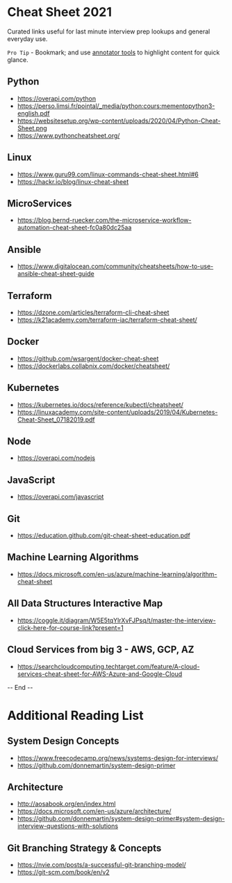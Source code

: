 # Cheat Sheet 2021
Curated links useful for last minute interview prep lookups and general everyday use.


`Pro Tip` - Bookmark; and use [annotator tools](https://chrome.google.com/webstore/detail/weava-highlighter-pdf-web/cbnaodkpfinfiipjblikofhlhlcickei?hl=en) to highlight content for quick glance.

## Python
- https://overapi.com/python
- https://perso.limsi.fr/pointal/_media/python:cours:mementopython3-english.pdf
- https://websitesetup.org/wp-content/uploads/2020/04/Python-Cheat-Sheet.png
- https://www.pythoncheatsheet.org/

## Linux
- https://www.guru99.com/linux-commands-cheat-sheet.html#6
- https://hackr.io/blog/linux-cheat-sheet

## MicroServices
- https://blog.bernd-ruecker.com/the-microservice-workflow-automation-cheat-sheet-fc0a80dc25aa

## Ansible
- https://www.digitalocean.com/community/cheatsheets/how-to-use-ansible-cheat-sheet-guide

## Terraform
- https://dzone.com/articles/terraform-cli-cheat-sheet
- https://k21academy.com/terraform-iac/terraform-cheat-sheet/

## Docker
- https://github.com/wsargent/docker-cheat-sheet
- https://dockerlabs.collabnix.com/docker/cheatsheet/

## Kubernetes
- https://kubernetes.io/docs/reference/kubectl/cheatsheet/
- https://linuxacademy.com/site-content/uploads/2019/04/Kubernetes-Cheat-Sheet_07182019.pdf

## Node
- https://overapi.com/nodejs

## JavaScript
- https://overapi.com/javascript

## Git
- https://education.github.com/git-cheat-sheet-education.pdf

## Machine Learning Algorithms
- https://docs.microsoft.com/en-us/azure/machine-learning/algorithm-cheat-sheet

## All Data Structures Interactive Map
- https://coggle.it/diagram/W5E5tqYlrXvFJPsq/t/master-the-interview-click-here-for-course-link?present=1

## Cloud Services from big 3 - AWS, GCP, AZ
- https://searchcloudcomputing.techtarget.com/feature/A-cloud-services-cheat-sheet-for-AWS-Azure-and-Google-Cloud

-- End --


# Additional Reading List

## System Design Concepts
- https://www.freecodecamp.org/news/systems-design-for-interviews/
- https://github.com/donnemartin/system-design-primer

## Architecture
- http://aosabook.org/en/index.html
- https://docs.microsoft.com/en-us/azure/architecture/
- https://github.com/donnemartin/system-design-primer#system-design-interview-questions-with-solutions

## Git Branching Strategy & Concepts
- https://nvie.com/posts/a-successful-git-branching-model/
- https://git-scm.com/book/en/v2
